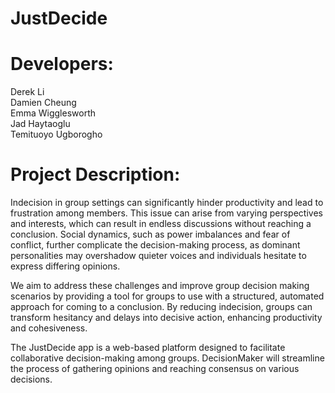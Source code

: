 # JustDecide

# Developers:
Derek Li <br>
Damien Cheung <br>
Emma Wigglesworth <br>
Jad Haytaoglu <br>
Temituoyo Ugborogho <br>

# Project Description:

Indecision in group settings can significantly hinder productivity and lead to frustration among members. This issue can arise from varying perspectives and interests, which can result in endless discussions without reaching a conclusion. Social dynamics, such as power imbalances and fear of conflict, further complicate the decision-making process, as dominant personalities may overshadow quieter voices and individuals hesitate to express differing opinions. 

We aim to address these challenges and improve group decision making scenarios by providing a tool for groups to use with a structured, automated approach for coming to a conclusion. By reducing indecision, groups can transform hesitancy and delays into decisive action, enhancing productivity and cohesiveness.

The JustDecide app is a web-based platform designed to facilitate collaborative decision-making among groups. DecisionMaker will streamline the process of gathering opinions and reaching consensus on various decisions.
